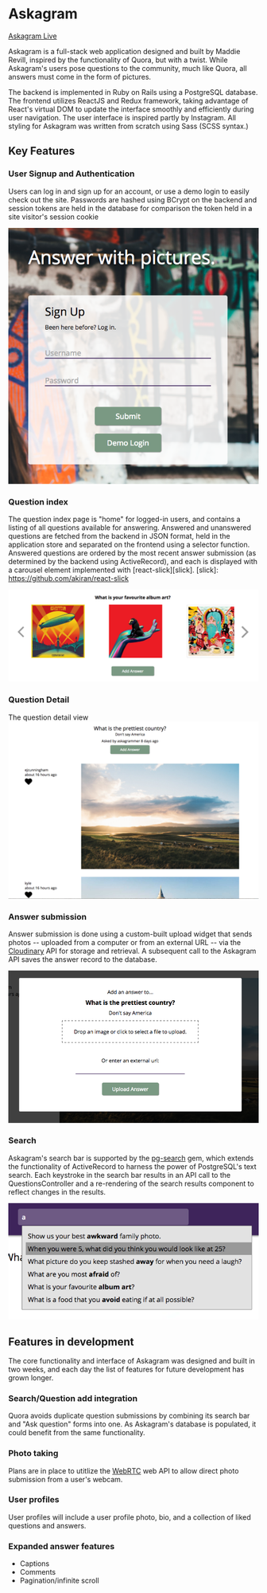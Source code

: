 # Askagram

[Askagram Live][heroku]

[heroku]: http://www.askagram.co


Askagram is a full-stack web application designed and built by Maddie Revill, inspired by the functionality of Quora, but with a twist. While Askagram's users pose questions to the community, much like Quora, all answers must come in the form of pictures.

The backend is implemented in Ruby on Rails using a PostgreSQL database. The frontend utilizes ReactJS and Redux framework, taking advantage of React's virtual DOM to update the interface smoothly and efficiently during user navigation.
The user interface is inspired partly by Instagram. All styling for Askagram was written from scratch using Sass (SCSS syntax.)

## Key Features

### User Signup and Authentication
Users can log in and sign up for an account, or use a demo login to easily check out the site. Passwords are hashed using BCrypt on the backend and session tokens are held in the database for comparison the token held in a site visitor's session cookie

![auth](https://github.com/madrev/askagram/blob/master/docs/screenshots/auth.png)

### Question index
The question index page is "home" for logged-in users, and contains a listing of all questions available for answering. Answered and unanswered questions are fetched from the backend in JSON format, held in the application store and separated on the frontend using a selector function. Answered questions are ordered by the most recent answer submission (as determined by the backend using ActiveRecord), and each is displayed with a carousel element implemented with [react-slick][slick].
[slick]: https://github.com/akiran/react-slick

![question index](https://github.com/madrev/askagram/blob/master/docs/screenshots/answer_detail.png)


### Question Detail
The question detail view
![question detail](https://github.com/madrev/askagram/blob/master/docs/screenshots/question_detail.png)


### Answer submission
Answer submission is done using a custom-built upload widget that sends photos -- uploaded from a computer or from an external URL -- via the [Cloudinary][cloudinary] API for storage and retrieval. A subsequent call to the Askagram API saves the answer record to the database.

[cloudinary]:www.cloudinary.com
![answer upload](https://github.com/madrev/askagram/blob/master/docs/screenshots/answer_upload.png)


### Search
Askagram's search bar is supported by the [pg-search][pg-search] gem, which extends the functionality of ActiveRecord to harness the power of PostgreSQL's text search. Each keystroke in the search bar results in an API call to the QuestionsController and a re-rendering of the search results component to reflect changes in the results.

[pg-search]: https://github.com/Casecommons/pg_search
![search](https://github.com/madrev/askagram/blob/master/docs/screenshots/search_results.png)

## Features in development
The core functionality and interface of Askagram was designed and built in two weeks, and each day the list of features for future development has grown longer.

### Search/Question add integration
 Quora avoids duplicate question submissions by combining its search bar and "Ask question" forms into one. As Askagram's database is populated, it could benefit from the same functionality.

### Photo taking
Plans are in place to utitlize the [WebRTC][webRTC-photos] web API to allow direct photo submission from a user's webcam.

[webRTC-photos]: https://developer.mozilla.org/en-US/docs/Web/API/WebRTC_API/Taking_still_photos

### User profiles
User profiles will include a user profile photo, bio, and a collection of liked questions and answers.

### Expanded answer features
- Captions
- Comments
- Pagination/infinite scroll
